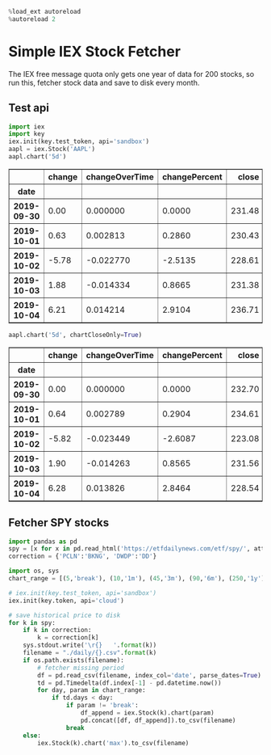 

```python
%load_ext autoreload
%autoreload 2
```

# Simple IEX Stock Fetcher

The IEX free message quota only gets one year of data for 200 stocks, so run this, fetcher stock data and save to disk every month.


## Test api


```python
import iex
import key
iex.init(key.test_token, api='sandbox')
aapl = iex.Stock('AAPL')
aapl.chart('5d')
```




<div>
<table border="1" class="dataframe">
  <thead>
    <tr style="text-align: right;">
      <th></th>
      <th>change</th>
      <th>changeOverTime</th>
      <th>changePercent</th>
      <th>close</th>
      <th>high</th>
      <th>label</th>
      <th>low</th>
      <th>open</th>
      <th>uClose</th>
      <th>uHigh</th>
      <th>uLow</th>
      <th>uOpen</th>
      <th>uVolume</th>
      <th>volume</th>
    </tr>
    <tr>
      <th>date</th>
      <th></th>
      <th></th>
      <th></th>
      <th></th>
      <th></th>
      <th></th>
      <th></th>
      <th></th>
      <th></th>
      <th></th>
      <th></th>
      <th></th>
      <th></th>
      <th></th>
    </tr>
  </thead>
  <tbody>
    <tr>
      <th>2019-09-30</th>
      <td>0.00</td>
      <td>0.000000</td>
      <td>0.0000</td>
      <td>231.48</td>
      <td>234.64</td>
      <td>Sep 30</td>
      <td>221.81</td>
      <td>230.30</td>
      <td>229.26</td>
      <td>228.03</td>
      <td>230.10</td>
      <td>225.40</td>
      <td>26836800</td>
      <td>26634345</td>
    </tr>
    <tr>
      <th>2019-10-01</th>
      <td>0.63</td>
      <td>0.002813</td>
      <td>0.2860</td>
      <td>230.43</td>
      <td>232.22</td>
      <td>Oct 1</td>
      <td>228.40</td>
      <td>231.13</td>
      <td>233.81</td>
      <td>229.73</td>
      <td>226.10</td>
      <td>225.33</td>
      <td>37549879</td>
      <td>36964121</td>
    </tr>
    <tr>
      <th>2019-10-02</th>
      <td>-5.78</td>
      <td>-0.022770</td>
      <td>-2.5135</td>
      <td>228.61</td>
      <td>229.02</td>
      <td>Oct 2</td>
      <td>225.29</td>
      <td>232.71</td>
      <td>224.71</td>
      <td>233.20</td>
      <td>228.66</td>
      <td>232.18</td>
      <td>36373450</td>
      <td>36082815</td>
    </tr>
    <tr>
      <th>2019-10-03</th>
      <td>1.88</td>
      <td>-0.014334</td>
      <td>0.8665</td>
      <td>231.38</td>
      <td>225.03</td>
      <td>Oct 3</td>
      <td>219.88</td>
      <td>219.20</td>
      <td>224.89</td>
      <td>229.04</td>
      <td>215.48</td>
      <td>222.41</td>
      <td>31733834</td>
      <td>30957763</td>
    </tr>
    <tr>
      <th>2019-10-04</th>
      <td>6.21</td>
      <td>0.014214</td>
      <td>2.9104</td>
      <td>236.71</td>
      <td>230.05</td>
      <td>Oct 4</td>
      <td>231.56</td>
      <td>228.99</td>
      <td>234.99</td>
      <td>230.43</td>
      <td>227.37</td>
      <td>229.44</td>
      <td>35793765</td>
      <td>36380802</td>
    </tr>
  </tbody>
</table>
</div>




```python
aapl.chart('5d', chartCloseOnly=True)
```




<div>
<table border="1" class="dataframe">
  <thead>
    <tr style="text-align: right;">
      <th></th>
      <th>change</th>
      <th>changeOverTime</th>
      <th>changePercent</th>
      <th>close</th>
      <th>volume</th>
    </tr>
    <tr>
      <th>date</th>
      <th></th>
      <th></th>
      <th></th>
      <th></th>
      <th></th>
    </tr>
  </thead>
  <tbody>
    <tr>
      <th>2019-09-30</th>
      <td>0.00</td>
      <td>0.000000</td>
      <td>0.0000</td>
      <td>232.70</td>
      <td>27406280</td>
    </tr>
    <tr>
      <th>2019-10-01</th>
      <td>0.64</td>
      <td>0.002789</td>
      <td>0.2904</td>
      <td>234.61</td>
      <td>37247422</td>
    </tr>
    <tr>
      <th>2019-10-02</th>
      <td>-5.82</td>
      <td>-0.023449</td>
      <td>-2.6087</td>
      <td>223.08</td>
      <td>36111255</td>
    </tr>
    <tr>
      <th>2019-10-03</th>
      <td>1.90</td>
      <td>-0.014263</td>
      <td>0.8565</td>
      <td>231.56</td>
      <td>31266500</td>
    </tr>
    <tr>
      <th>2019-10-04</th>
      <td>6.28</td>
      <td>0.013826</td>
      <td>2.8464</td>
      <td>228.54</td>
      <td>36016338</td>
    </tr>
  </tbody>
</table>
</div>



## Fetcher SPY stocks


```python
import pandas as pd
spy = [x for x in pd.read_html('https://etfdailynews.com/etf/spy/', attrs={'id': 'etfs-that-own'})[0].Symbol.values.tolist() if isinstance(x, str)]
correction = {'PCLN':'BKNG', 'DWDP':'DD'}
```


```python
import os, sys
chart_range = [(5,'break'), (10,'1m'), (45,'3m'), (90,'6m'), (250,'1y'), (99999,'max')]
```


```python
# iex.init(key.test_token, api='sandbox')
iex.init(key.token, api='cloud')

# save historical price to disk
for k in spy:
    if k in correction:
        k = correction[k]
    sys.stdout.write('\r{}   '.format(k))
    filename = "./daily/{}.csv".format(k)
    if os.path.exists(filename):
        # fetcher missing period
        df = pd.read_csv(filename, index_col='date', parse_dates=True)
        td = pd.Timedelta(df.index[-1] - pd.datetime.now())
        for day, param in chart_range:
            if td.days < day:
                if param != 'break':
                    df_append = iex.Stock(k).chart(param)
                    pd.concat([df, df_append]).to_csv(filename)
                break
    else:
        iex.Stock(k).chart('max').to_csv(filename)


```


```python

```
